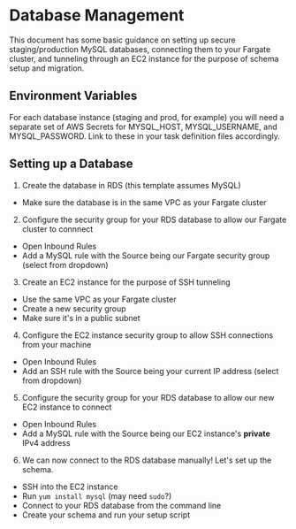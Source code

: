 # Database Management

This document has some basic guidance on setting up secure staging/production MySQL databases, connecting them to your Fargate cluster, and tunneling through an EC2 instance for the purpose of schema setup and migration.

## Environment Variables

For each database instance (staging and prod, for example) you will need a separate set of AWS Secrets for MYSQL_HOST, MYSQL_USERNAME, and MYSQL_PASSWORD. Link to these in your task definition files accordingly.

## Setting up a Database

1. Create the database in RDS (this template assumes MySQL)

- Make sure the database is in the same VPC as your Fargate cluster

2. Configure the security group for your RDS database to allow our Fargate cluster to connnect

- Open Inbound Rules
- Add a MySQL rule with the Source being our Fargate security group (select from dropdown)

3. Create an EC2 instance for the purpose of SSH tunneling

- Use the same VPC as your Fargate cluster
- Create a new security group
- Make sure it's in a public subnet

4. Configure the EC2 instance security group to allow SSH connections from your machine

- Open Inbound Rules
- Add an SSH rule with the Source being your current IP address (select from dropdown)

5. Configure the security group for your RDS database to allow our new EC2 instance to connect

- Open Inbound Rules
- Add a MySQL rule with the Source being our EC2 instance's **private** IPv4 address

6. We can now connect to the RDS database manually! Let's set up the schema.

- SSH into the EC2 instance
- Run `yum install mysql` (may need `sudo`?)
- Connect to your RDS database from the command line
- Create your schema and run your setup script
